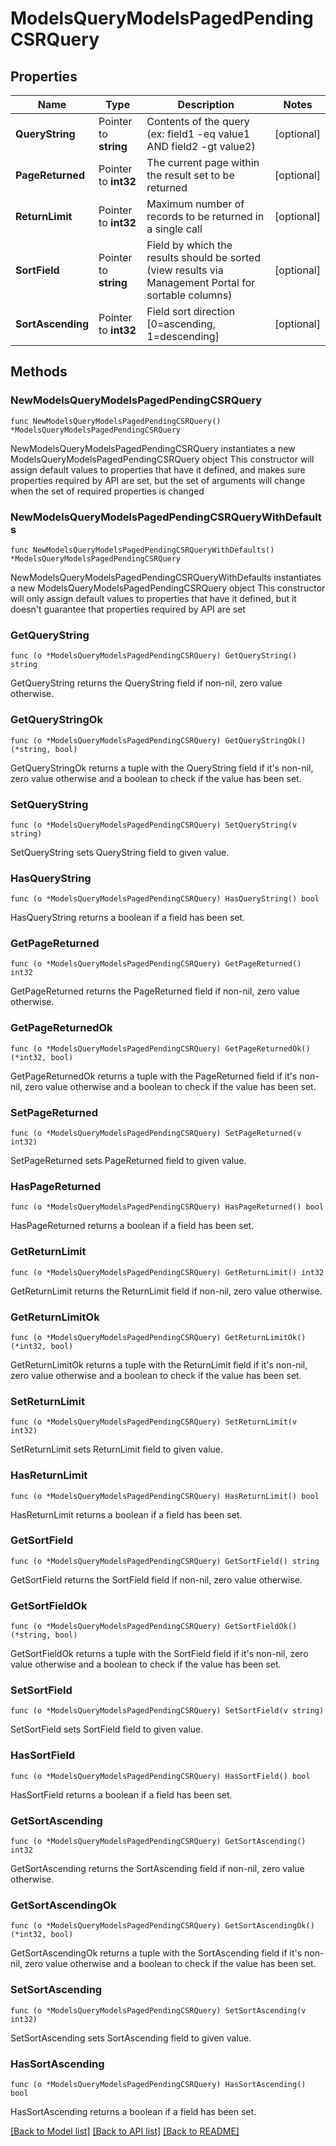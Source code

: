 # ModelsQueryModelsPagedPendingCSRQuery

## Properties

Name | Type | Description | Notes
------------ | ------------- | ------------- | -------------
**QueryString** | Pointer to **string** | Contents of the query (ex: field1 -eq value1 AND field2 -gt value2) | [optional] 
**PageReturned** | Pointer to **int32** | The current page within the result set to be returned | [optional] 
**ReturnLimit** | Pointer to **int32** | Maximum number of records to be returned in a single call | [optional] 
**SortField** | Pointer to **string** | Field by which the results should be sorted (view results via Management Portal for sortable columns) | [optional] 
**SortAscending** | Pointer to **int32** | Field sort direction [0&#x3D;ascending, 1&#x3D;descending] | [optional] 

## Methods

### NewModelsQueryModelsPagedPendingCSRQuery

`func NewModelsQueryModelsPagedPendingCSRQuery() *ModelsQueryModelsPagedPendingCSRQuery`

NewModelsQueryModelsPagedPendingCSRQuery instantiates a new ModelsQueryModelsPagedPendingCSRQuery object
This constructor will assign default values to properties that have it defined,
and makes sure properties required by API are set, but the set of arguments
will change when the set of required properties is changed

### NewModelsQueryModelsPagedPendingCSRQueryWithDefaults

`func NewModelsQueryModelsPagedPendingCSRQueryWithDefaults() *ModelsQueryModelsPagedPendingCSRQuery`

NewModelsQueryModelsPagedPendingCSRQueryWithDefaults instantiates a new ModelsQueryModelsPagedPendingCSRQuery object
This constructor will only assign default values to properties that have it defined,
but it doesn't guarantee that properties required by API are set

### GetQueryString

`func (o *ModelsQueryModelsPagedPendingCSRQuery) GetQueryString() string`

GetQueryString returns the QueryString field if non-nil, zero value otherwise.

### GetQueryStringOk

`func (o *ModelsQueryModelsPagedPendingCSRQuery) GetQueryStringOk() (*string, bool)`

GetQueryStringOk returns a tuple with the QueryString field if it's non-nil, zero value otherwise
and a boolean to check if the value has been set.

### SetQueryString

`func (o *ModelsQueryModelsPagedPendingCSRQuery) SetQueryString(v string)`

SetQueryString sets QueryString field to given value.

### HasQueryString

`func (o *ModelsQueryModelsPagedPendingCSRQuery) HasQueryString() bool`

HasQueryString returns a boolean if a field has been set.

### GetPageReturned

`func (o *ModelsQueryModelsPagedPendingCSRQuery) GetPageReturned() int32`

GetPageReturned returns the PageReturned field if non-nil, zero value otherwise.

### GetPageReturnedOk

`func (o *ModelsQueryModelsPagedPendingCSRQuery) GetPageReturnedOk() (*int32, bool)`

GetPageReturnedOk returns a tuple with the PageReturned field if it's non-nil, zero value otherwise
and a boolean to check if the value has been set.

### SetPageReturned

`func (o *ModelsQueryModelsPagedPendingCSRQuery) SetPageReturned(v int32)`

SetPageReturned sets PageReturned field to given value.

### HasPageReturned

`func (o *ModelsQueryModelsPagedPendingCSRQuery) HasPageReturned() bool`

HasPageReturned returns a boolean if a field has been set.

### GetReturnLimit

`func (o *ModelsQueryModelsPagedPendingCSRQuery) GetReturnLimit() int32`

GetReturnLimit returns the ReturnLimit field if non-nil, zero value otherwise.

### GetReturnLimitOk

`func (o *ModelsQueryModelsPagedPendingCSRQuery) GetReturnLimitOk() (*int32, bool)`

GetReturnLimitOk returns a tuple with the ReturnLimit field if it's non-nil, zero value otherwise
and a boolean to check if the value has been set.

### SetReturnLimit

`func (o *ModelsQueryModelsPagedPendingCSRQuery) SetReturnLimit(v int32)`

SetReturnLimit sets ReturnLimit field to given value.

### HasReturnLimit

`func (o *ModelsQueryModelsPagedPendingCSRQuery) HasReturnLimit() bool`

HasReturnLimit returns a boolean if a field has been set.

### GetSortField

`func (o *ModelsQueryModelsPagedPendingCSRQuery) GetSortField() string`

GetSortField returns the SortField field if non-nil, zero value otherwise.

### GetSortFieldOk

`func (o *ModelsQueryModelsPagedPendingCSRQuery) GetSortFieldOk() (*string, bool)`

GetSortFieldOk returns a tuple with the SortField field if it's non-nil, zero value otherwise
and a boolean to check if the value has been set.

### SetSortField

`func (o *ModelsQueryModelsPagedPendingCSRQuery) SetSortField(v string)`

SetSortField sets SortField field to given value.

### HasSortField

`func (o *ModelsQueryModelsPagedPendingCSRQuery) HasSortField() bool`

HasSortField returns a boolean if a field has been set.

### GetSortAscending

`func (o *ModelsQueryModelsPagedPendingCSRQuery) GetSortAscending() int32`

GetSortAscending returns the SortAscending field if non-nil, zero value otherwise.

### GetSortAscendingOk

`func (o *ModelsQueryModelsPagedPendingCSRQuery) GetSortAscendingOk() (*int32, bool)`

GetSortAscendingOk returns a tuple with the SortAscending field if it's non-nil, zero value otherwise
and a boolean to check if the value has been set.

### SetSortAscending

`func (o *ModelsQueryModelsPagedPendingCSRQuery) SetSortAscending(v int32)`

SetSortAscending sets SortAscending field to given value.

### HasSortAscending

`func (o *ModelsQueryModelsPagedPendingCSRQuery) HasSortAscending() bool`

HasSortAscending returns a boolean if a field has been set.


[[Back to Model list]](../README.md#documentation-for-models) [[Back to API list]](../README.md#documentation-for-api-endpoints) [[Back to README]](../README.md)


